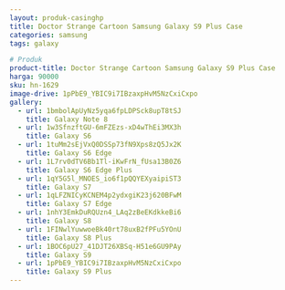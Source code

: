 ```yaml
---
layout: produk-casinghp
title: Doctor Strange Cartoon Samsung Galaxy S9 Plus Case
categories: samsung
tags: galaxy

# Produk
product-title: Doctor Strange Cartoon Samsung Galaxy S9 Plus Case
harga: 90000
sku: hn-1629
image-drive: 1pPbE9_YBIC9i7IBzaxpHvM5NzCxiCxpo
gallery:
  - url: 1bmbolApUyNz5yqa6fpLDPSck8upT8tSJ
    title: Galaxy Note 8
  - url: 1w3SfnzftGU-6mFZEzs-xD4wThEi3MX3h
    title: Galaxy S6
  - url: 1tuMm2sEjVxQ0DSSp73fN9Xps8zQ5Jx2K
    title: Galaxy S6 Edge
  - url: 1L7rv0dTV6Bb1Tl-iKwFrN_fUsa13B0Z6
    title: Galaxy S6 Edge Plus
  - url: 1qY5G5l_MNOES_io6f1pQQYEXyaipiST3
    title: Galaxy S7
  - url: 1qLFZNICyKCNEM4p2ydxgiK23j620BFwM
    title: Galaxy S7 Edge
  - url: 1nhY3EmkDuRQUzn4_LAq2zBeEKdkkeBi6
    title: Galaxy S8
  - url: 1FINwlYuwwoeBk40rt78uxB2fPFu5YOnU
    title: Galaxy S8 Plus
  - url: 1BOC6pU27_41DJT26XBSq-H51e6GU9PAy
    title: Galaxy S9
  - url: 1pPbE9_YBIC9i7IBzaxpHvM5NzCxiCxpo
    title: Galaxy S9 Plus
---
```

